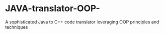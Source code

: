 # JAVA-translator-OOP-
A sophisticated Java to C++ code translator leveraging OOP principles and techniques 
